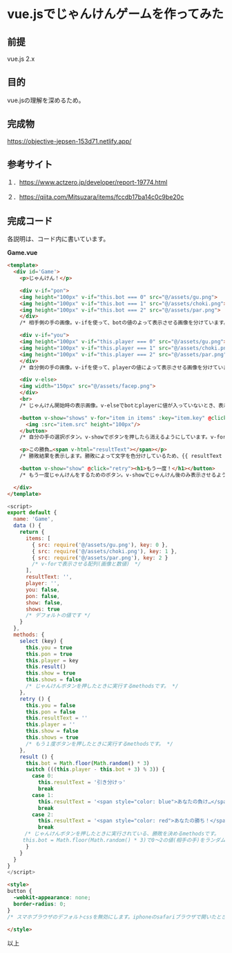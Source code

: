# vue.jsでじゃんけんゲームを作ってみた

## 前提
vue.js 2.x

## 目的
vue.jsの理解を深めるため。

## 完成物
<a href="https://objective-jepsen-153d71.netlify.app/" target="_blank">https://objective-jepsen-153d71.netlify.app/</a>

## 参考サイト
１．<a href="https://www.actzero.jp/developer/report-19774.html" target="_blank">https://www.actzero.jp/developer/report-19774.html</a>

２．<a href="https://qiita.com/Mitsuzara/items/fccdb17ba14c0c9be20c" target="_blank">https://qiita.com/Mitsuzara/items/fccdb17ba14c0c9be20c</a>

## 完成コード
各説明は、コード内に書いています。

**Game.vue**
```html
<template>
  <div id='Game'>
    <p>じゃんけん！</p>

    <div v-if="pon">
    <img height="100px" v-if="this.bot === 0" src="@/assets/gu.png">
    <img height="100px" v-if="this.bot === 1" src="@/assets/choki.png">
    <img height="100px" v-if="this.bot === 2" src="@/assets/par.png">
    </div>
    /* 相手側の手の画像。v-ifを使って、botの値のよって表示させる画像を分けています。 */

    <div v-if="you">
    <img height="100px" v-if="this.player === 0" src="@/assets/gu.png">
    <img height="100px" v-if="this.player === 1" src="@/assets/choki.png">
    <img height="100px" v-if="this.player === 2" src="@/assets/par.png">
    </div>
    /* 自分側の手の画像。v-ifを使って、playerの値によって表示させる画像を分けています。 */

    <div v-else>
    <img width="150px" src="@/assets/facep.png">
    </div>
    <br>
    /* じゃんけん開始時の表示画像。v-elseでbotとplayerに値が入っていないとき、表示させるようにしています。 */

    <button v-show="shows" v-for="item in items" :key="item.key" @click="select(item.key)">
      <img :src="item.src" height="100px"/>
    </button>
    /* 自分の手の選択ボタン。v-showでボタンを押したら消えるようにしています。v-forで配列を繰り返し、selectで配列のkeyを取得しています。 */

    <p>この勝負…<span v-html="resultText"></span></p>
    /* 勝敗結果を表示します。勝敗によって文字を色分けしているため、{{ resultText }}ではなく、v-htmlを使用しています。 */

    <button v-show="show" @click="retry"><h1>もう一度！</h1></button>
    /* もう一度じゃんけんをするためのボタン。v-showでじゃんけん後のみ表示させるようにしています。 */

  </div>
</template>
```

```javascript
<script>
export default {
  name: 'Game',
  data () {
    return {
      items: [
        { src: require('@/assets/gu.png'), key: 0 },
        { src: require('@/assets/choki.png'), key: 1 },
        { src: require('@/assets/par.png'), key: 2 }
        /* v-forで表示させる配列(画像と数値)　*/  
      ],   
      resultText: '',
      player: '',
      you: false,
      pon: false,
      show: false,
      shows: true
      /* デフォルトの値です */
    }
  },
  methods: {
    select (key) {
      this.you = true
      this.pon = true
      this.player = key
      this.result()
      this.show = true
      this.shows = false
      /* じゃんけんボタンを押したときに実行するmethodsです。 */
    },
    retry () {
      this.you = false
      this.pon = false
      this.resultText = ''
      this.player = ''
      this.show = false
      this.shows = true
      /* もう１度ボタンを押したときに実行するmethodsです。 */
    },
    result () {
      this.bot = Math.floor(Math.random() * 3)
      switch (((this.player - this.bot + 3) % 3)) {
        case 0:
          this.resultText = '引き分けっ'
          break
        case 1:
          this.resultText = '<span style="color: blue">あなたの負け…</span>'
          break
        case 2:
          this.resultText = '<span style="color: red">あなたの勝ち！</span>'
          break
    　/* じゃんけんボタンを押したときに実行されている、勝敗を決めるmethodsです。
     this.bot = Math.floor(Math.random() * 3)で0〜2の値(相手の手)をランダムで出力しています。*/
      }
    }
  }
}
</script>
```

```html
<style>
button {
  -webkit-appearance: none;
  border-radius: 0;
}
/* スマホブラウザのデフォルトcssを無効にします。iphoneのsafariブラウザで開いたときに、指定したcssが反映されていなかったため。 */

</style>
```

以上
